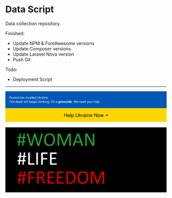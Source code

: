 # Data Script

Data collection repository.

Finished:

* Update NPM & FontAwesome versions
* Update Composer versions
* Update Laravel Nova version
* Push Git

Todo:

* Deployment Script

---

[![Stand With Ukraine](https://raw.githubusercontent.com/vshymanskyy/StandWithUkraine/main/banner2-direct.svg)](https://vshymanskyy.github.io/StandWithUkraine/)

[![Woman. Life. Freedom.](https://raw.githubusercontent.com/Muetze42/Muetze42/2033b219c6cce0cb656c34da5246434c27919bcd/files/iran-banner-big.svg)](https://linktr.ee/CurrentPetitionsFreeIran)

<!--
Todo: Not working on server:

/vendor/illuminate/console/Concerns/ConfiguresPrompts.php

Comment out:

```php
//Prompt::interactive(($input->isInteractive() && defined('STDIN') && stream_isatty(STDIN)) || $this->laravel->runningUnitTests());
//Prompt::fallbackWhen(windows_os() || $this->laravel->runningUnitTests());
```

-->
